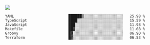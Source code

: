 ![](https://github-profile-summary-cards.vercel.app/api/cards/profile-details?username=igtm&theme=dracula)
<!--START_SECTION:waka-->

```text
YAML                         ██████▒░░░░░░░░░░░░░░░░░░   25.98 %
TypeScript                   ████░░░░░░░░░░░░░░░░░░░░░   15.59 %
JavaScript                   ███░░░░░░░░░░░░░░░░░░░░░░   11.98 %
Makefile                     ██▓░░░░░░░░░░░░░░░░░░░░░░   11.08 %
Groovy                       █▓░░░░░░░░░░░░░░░░░░░░░░░   06.90 %
Terraform                    █▓░░░░░░░░░░░░░░░░░░░░░░░   06.53 %
```

<!--END_SECTION:waka-->

